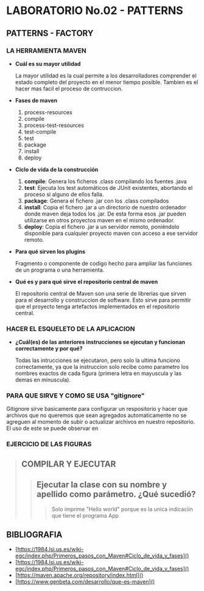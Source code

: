 # **LABORATORIO No.02 - PATTERNS**

## **PATTERNS - FACTORY**

### **LA HERRAMIENTA MAVEN**
* **Cuál es su mayor utilidad**

    La mayor utilidad es la cual permite a los desarrolladores comprender el estado completo del proyecto en el menor tiempo posible. Tambien es el hacer mas facil el proceso de contruccion.

* **Fases de maven**
    1. process-resources
    2. compile
    3. process-test-resources
    4. test-compile
    5. test
    6. package
    7. install
    6. deploy

* **Ciclo de vida de la construcción**
    1. **compile**: Genera los ficheros .class compilando los fuentes .java
    2. **test**: Ejecuta los test automáticos de JUnit existentes, abortando el proceso si alguno de ellos falla.
    3. **package**: Genera el fichero .jar con los .class compilados
    4. **install**: Copia el fichero .jar a un directorio de nuestro ordenador donde maven deja todos los .jar. De esta forma esos .jar pueden utilizarse en otros proyectos maven en el mismo ordenador.
    5. **deploy**: Copia el fichero .jar a un servidor remoto, poniéndolo disponible para cualquier proyecto maven con acceso a ese servidor remoto.

* **Para qué sirven los plugins**

    Fragmento o componente de codigo hecho para ampliar las funciones de un programa o una herramienta.

* **Qué es y para qué sirve el repositorio central de maven**

    El repositorio central de Maven son una serie de librerias que sirven para el desarrollo y construccion de software. Esto sirve para permitir que el proyecto tenga artefactos implementados en el repositorio central.

### **HACER EL ESQUELETO DE LA APLICACION**
* **¿Cuál(es) de las anteriores instrucciones se ejecutan y funcionan correctamente y por qué?**

    Todas las intrucciones se ejecutaron, pero solo la ultima funciono correctamente, ya que la instruccion solo recibe como parametro los nombres exactos de cada figura (primera letra en mayuscula y las demas en minuscula).


### **PARA QUE SIRVE Y COMO SE USA "gitignore"**

Gitignore sirve basicamente para configurar un respositorio y hacer que archivos que no queremos que sean agregados automaticamente no se agreguen al momento de subir o
actualizar archivos en nuestro repositorio. El uso de este se puede observar en

### EJERCICIO DE LAS FIGURAS
> ## COMPILAR Y EJECUTAR
>> ## Ejecutar la clase con su nombre y apellido como parámetro. ¿Qué sucedió?
>>> Solo imprime "Hello world" porque es la unica indicaciín que tiene el programa App
## **BIBLIOGRAFIA**
* [https://1984.lsi.us.es/wiki-egc/index.php/Primeros_pasos_con_Maven#Ciclo_de_vida_y_fases]()
* [https://1984.lsi.us.es/wiki-egc/index.php/Primeros_pasos_con_Maven#Ciclo_de_vida_y_fases]()
* [https://maven.apache.org/repository/index.html]()
* [https://www.genbeta.com/desarrollo/que-es-maven]()

